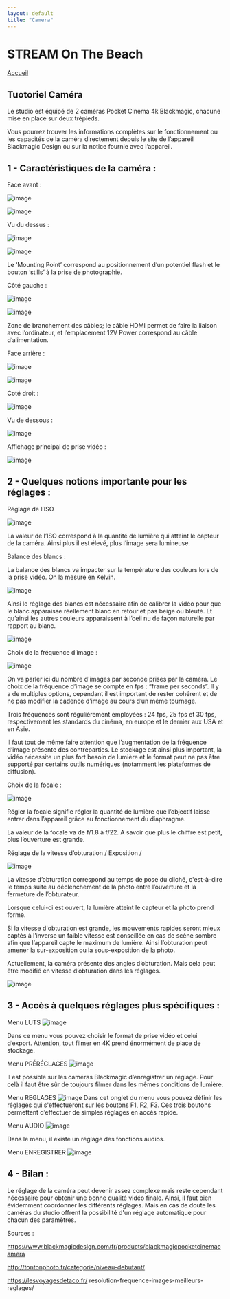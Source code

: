 ```yaml
---
layout: default
title: "Camera"
---
```


# STREAM On The Beach

[Accueil]( ./index.html )

## Tuotoriel Caméra

Le studio est équipé de 2 caméras Pocket Cinema 4k Blackmagic, chacune mise en place sur deux trépieds.

Vous pourrez trouver les informations complètes sur le fonctionnement ou les capacités de la caméra directement depuis le site de l’appareil Blackmagic Design ou sur la notice fournie avec l’appareil.

## 1 - Caractéristiques de la caméra :

Face avant :

![image](./resources/cam1.jpg)

![image](./resources/cam2.png)

Vu du dessus :

![image](./resources/cam3.jpg)

![image](./resources/cam4.png)

Le ‘Mounting Point’ correspond au positionnement d’un potentiel flash et le bouton ‘stills’ à la prise de photographie.

Côté gauche :

![image](./resources/cam5.jpg)

![image](./resources/cam6.png)

Zone de branchement des câbles; le câble HDMI permet de faire la liaison avec l’ordinateur, et l’emplacement 12V Power correspond au câble d’alimentation.

Face arrière :

![image](./resources/cam7.jpg)

![image](./resources/cam8.png)

Coté droit :

![image](./resources/cam9.jpg)

Vu de dessous :

![image](./resources/cam10.png)

Affichage principal de prise vidéo :

![image](./resources/cam11.jpg)

## 2 - Quelques notions importante pour les réglages :

Réglage de l’ISO

![image](./resources/cam12.jpg)

La valeur de l’ISO correspond à la quantité de lumière qui atteint le capteur de la caméra. Ainsi plus il est élevé, plus l’image sera lumineuse.

Balance des blancs :

La balance des blancs va impacter sur la température des couleurs lors de la prise vidéo. On la mesure en Kelvin.

![image](./resources/cam13.png)

Ainsi le réglage des blancs est nécessaire afin de calibrer la vidéo pour que le blanc apparaisse réellement blanc en retour et pas beige ou bleuté. Et qu’ainsi les autres couleurs apparaissent à l’oeil nu de façon naturelle par rapport au blanc.

![image](./resources/cam14.jpg)

Choix de la fréquence d’image :

![image](./resources/cam15.jpg)

On va parler ici du nombre d'images par seconde prises par la caméra. Le choix de la fréquence d’image se compte en fps : “frame per seconds”. Il y a de multiples options, cependant il est important de rester cohérent et de ne pas modifier la cadence d’image au cours d’un même tournage.

Trois fréquences sont régulièrement employées : 24 fps, 25 fps et 30 fps, respectivement les standards du cinéma, en europe et le dernier aux USA et en Asie.

Il faut tout de même faire attention que l’augmentation de la fréquence d’image présente des contreparties. Le stockage est ainsi plus important, la vidéo nécessite un plus fort besoin de lumière et le format peut ne pas être supporté par certains outils numériques (notamment les plateformes de diffusion).

Choix de la focale :

![image](./resources/cam16.jpg)

Régler la focale signifie régler la quantité de lumière que l’objectif laisse entrer dans l’appareil grâce au fonctionnement du diaphragme.

La valeur de la focale va de f/1.8 à f/22. A savoir que plus le chiffre est petit, plus l’ouverture est grande.

Réglage de la vitesse d’obturation / Exposition /

![image](./resources/cam17.jpg)

La vitesse d’obturation correspond au temps de pose du cliché, c'est-à-dire le temps suite au déclenchement de la photo entre l’ouverture et la fermeture de l’obturateur.

Lorsque celui-ci est ouvert, la lumière atteint le capteur et la photo prend forme.

Si la vitesse d'obturation est grande, les mouvements rapides seront mieux captés à l’inverse un faible vitesse est conseillée en cas de scène sombre afin que l’appareil capte le maximum de lumière. Ainsi l’obturation peut amener la sur-exposition ou la sous-exposition de la photo.

Actuellement, la caméra présente des angles d’obturation. Mais cela peut être modifié en vitesse d’obturation dans les réglages.

![image](./resources/cam18.jpg)

## 3 - Accès à quelques réglages plus spécifiques :

Menu LUTS
![image](./resources/cam19.jpg)

Dans ce menu vous pouvez choisir le format de prise vidéo et celui d’export. Attention, tout filmer en 4K prend énormément de place de stockage.

Menu PRÉRÉGLAGES
![image](./resources/cam20.jpg)

Il est possible sur les caméras Blackmagic d’enregistrer un réglage. Pour celà il faut être sûr de toujours filmer dans les mêmes conditions de lumière.

Menu REGLAGES
![image](./resources/cam21.jpg)
Dans cet onglet du menu vous pouvez définir les réglages qui s'effectueront sur les boutons F1, F2, F3. Ces trois boutons permettent d’effectuer de simples réglages en accès rapide.

Menu AUDIO
![image](./resources/cam22.jpg)

Dans le menu, il existe un réglage des fonctions audios.

Menu ENREGISTRER
![image](./resources/cam23.jpg)

## 4 - Bilan :

Le réglage de la caméra peut devenir assez complexe mais reste cependant nécessaire pour obtenir une bonne qualité vidéo finale. Ainsi, il faut bien évidemment coordonner les différents réglages. Mais en cas de doute les caméras du studio offrent la possibilité d'un réglage automatique pour chacun des paramètres.


Sources :

https://www.blackmagicdesign.com/fr/products/blackmagicpocketcinemacamera

http://tontonphoto.fr/categorie/niveau-debutant/

https://lesvoyagesdetaco.fr/
resolution-frequence-images-meilleurs-reglages/



































